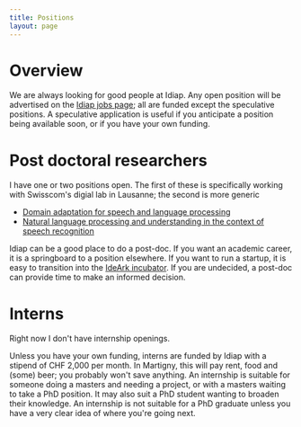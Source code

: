 ```yaml
---
title: Positions
layout: page
---
```


# Overview

We are always looking for good people at Idiap.  Any open position will be
advertised on the
[Idiap jobs page](http://www.idiap.ch/en/join-us/job-opportunities); all are
funded except the speculative positions.  A speculative application is useful
if you anticipate a position being available soon, or if you have your own
funding.

# Post doctoral researchers

I have one or two positions open.  The first of these is specifically working
with Swisscom's digial lab in Lausanne; the second is more generic

* [Domain adaptation for speech and language processing](http://www.idiap.ch/education-and-jobs/job-10259)
* [Natural language processing and understanding in the context of speech recognition](http://www.idiap.ch/education-and-jobs/job-10251)

Idiap can be a good place to do a post-doc.  If you want an academic career, it
is a springboard to a position elsewhere.  If you want to run a startup, it is
easy to transition into the [IdeArk incubator](http://www.ideark.ch/en/).  If
you are undecided, a post-doc can provide time to make an informed decision.

# Interns

Right now I don't have internship openings.

Unless you have your own funding, interns are funded by Idiap with a stipend of
CHF 2,000 per month.  In Martigny, this will pay rent, food and (some) beer;
you probably won't save anything.  An internship is suitable for someone doing
a masters and needing a project, or with a masters waiting to take a PhD
position.  It may also suit a PhD student wanting to broaden their knowledge.
An internship is not suitable for a PhD graduate unless you have a very clear
idea of where you're going next.
